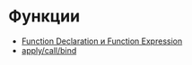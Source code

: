 # Функции

* [Function Declaration и Function Expression](function-declaration-and-expression.md)
* [apply/call/bind](call-apply-bind.md)
